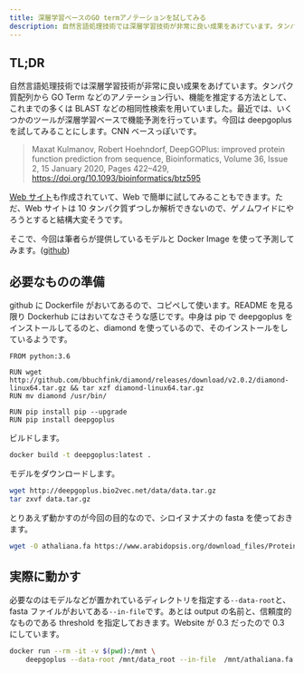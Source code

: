 ```yaml
---
title: 深層学習ベースのGO termアノテーションを試してみる
description: 自然言語処理技術では深層学習技術が非常に良い成果をあげています。タンパク質配列からGO Termなどのアノテーション行い、機能を推定する方法として、これまでの多くはBLASTなどの相同性検索を用いていました。最近では、いくつかのツールが深層学習ベースで機能予測を行っています。今回はdeepgoplusを試してみることにします。
---
```


## TL;DR

自然言語処理技術では深層学習技術が非常に良い成果をあげています。タンパク質配列から GO Term などのアノテーション行い、機能を推定する方法として、これまでの多くは BLAST などの相同性検索を用いていました。最近では、いくつかのツールが深層学習ベースで機能予測を行っています。今回は deepgoplus を試してみることにします。CNN ベースっぽいです。

> Maxat Kulmanov, Robert Hoehndorf, DeepGOPlus: improved protein function prediction from sequence, Bioinformatics, Volume 36, Issue 2, 15 January 2020, Pages 422–429, https://doi.org/10.1093/bioinformatics/btz595

[Web サイト](https://deepgo.cbrc.kaust.edu.sa/deepgo/)も作成されていて、Web で簡単に試してみることもできます。ただ、Web サイトは 10 タンパク質ずつしか解析できないので、ゲノムワイドにやろうとすると結構大変そうです。

そこで、今回は筆者らが提供しているモデルと Docker Image を使って予測してみます。([github](https://github.com/bio-ontology-research-group/deepgoplus))

## 必要なものの準備

github に Dockerfile がおいてあるので、コピペして使います。README を見る限り Dockerhub にはおいてなさそうな感じです。中身は pip で deepgoplus をインストールしてるのと、diamond を使っているので、そのインストールをしているようです。

```docker
FROM python:3.6

RUN wget http://github.com/bbuchfink/diamond/releases/download/v2.0.2/diamond-linux64.tar.gz && tar xzf diamond-linux64.tar.gz
RUN mv diamond /usr/bin/

RUN pip install pip --upgrade
RUN pip install deepgoplus
```

ビルドします。

```bash
docker build -t deepgoplus:latest .
```

モデルをダウンロードします。

```bash
wget http://deepgoplus.bio2vec.net/data/data.tar.gz
tar zxvf data.tar.gz
```

とりあえず動かすのが今回の目的なので、シロイヌナズナの fasta を使っておきます。

```bash
wget -O athaliana.fa https://www.arabidopsis.org/download_files/Proteins/TAIR10_protein_lists/TAIR10_pep_20101214
```

## 実際に動かす

必要なのはモデルなどが置かれているディレクトリを指定する`--data-root`と、fasta ファイルがおいてある`--in-file`です。あとは output の名前と、信頼度的なものである threshold を指定しておきます。Website が 0.3 だったので 0.3 にしています。

```bash
docker run --rm -it -v $(pwd):/mnt \
    deepgoplus --data-root /mnt/data_root --in-file  /mnt/athaliana.fa --out-file /mnt/deepgoplus_result.tsv --threshold 0.3
```
